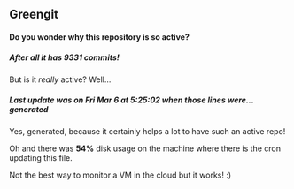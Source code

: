## Greengit

#### Do you wonder why this repository is so active?

##### After all it has 9331 commits!

But is it *really* active? Well...

##### Last update was on Fri Mar 6 at 5:25:02 when those lines were... generated

Yes, generated, because it certainly helps a lot to have such an active repo!

Oh and there was **54%** disk usage on the machine
where there is the cron updating this file.

Not the best way to monitor a VM in the cloud but it works! :)
